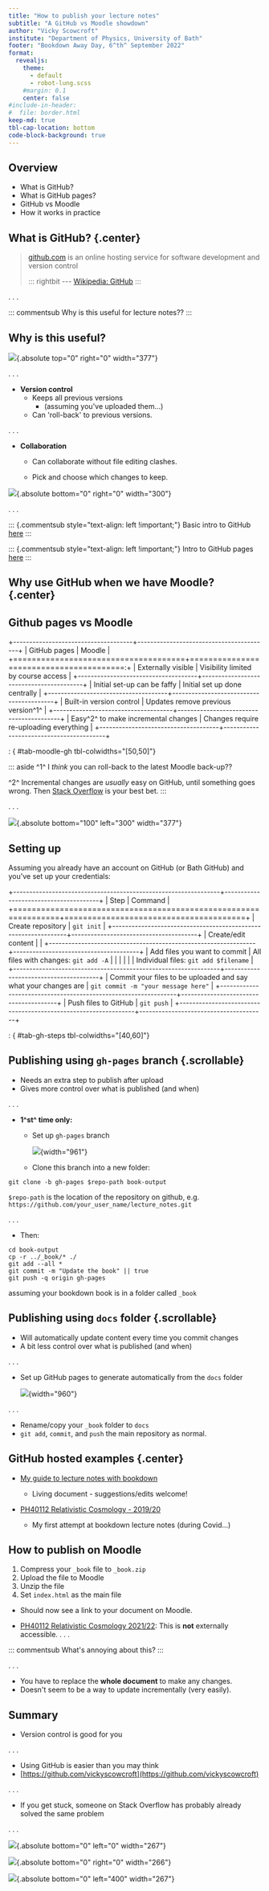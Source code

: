 ```yaml
---
title: "How to publish your lecture notes"
subtitle: "A GitHub vs Moodle showdown"
author: "Vicky Scowcroft"
institute: "Department of Physics, University of Bath"
footer: "Bookdown Away Day, 6^th^ September 2022"
format:
  revealjs:
    theme:
      - default
      - robot-lung.scss
    #margin: 0.1
    center: false
#include-in-header:
#  file: border.html
keep-md: true
tbl-cap-location: bottom
code-block-background: true
---
```




## Overview

-   What is GitHub?
-   What is GitHub pages?
-   GitHub vs Moodle
-   How it works in practice

## What is GitHub? {.center}

> [github.com](github.com) is an online hosting service for software development and version control
>
> ::: rightbit
> --- [Wikipedia: GitHub](https://en.wikipedia.org/wiki/GitHub)
> :::

. . .

::: commentsub
Why is this useful for lecture notes??
:::

## Why is this useful?

![](https://media.giphy.com/media/JmPqvk8zTF00U/giphy.gif){.absolute top="0" right="0" width="377"}

. . .

-   **Version control**
    -   Keeps all previous versions
        -   (assuming you've uploaded them...)
    -   Can 'roll-back' to previous versions.

. . .

-   **Collaboration**
    -   Can collaborate without file editing clashes.

    -   Pick and choose which changes to keep.

![](https://media.giphy.com/media/xUPGcjQ6dJEjH5uwMw/giphy-downsized-large.gif){.absolute bottom="0" right="0" width="300"}

. . .

::: {.commentsub style="text-align: left !important;"}
Basic intro to GitHub [here](https://github.com/skills/introduction-to-github)
:::

::: {.commentsub style="text-align: left !important;"}
Intro to GitHub pages [here](https://github.com/skills/github-pages)
:::

## Why use GitHub when we have Moodle? {.center}

## Github pages vs Moodle

+-------------------------------------+-----------------------------------------+
| GitHub pages                        | Moodle                                  |
+=====================================+========================================:+
| Externally visible                  | Visibility limited by course access     |
+-------------------------------------+-----------------------------------------+
| Initial set-up can be faffy         | Initial set up done centrally           |
+-------------------------------------+-----------------------------------------+
| Built-in version control            | Updates remove previous version^1^      |
+-------------------------------------+-----------------------------------------+
| Easy^2^ to make incremental changes | Changes require re-uploading everything |
+-------------------------------------+-----------------------------------------+

: { #tab-moodle-gh tbl-colwidths="\[50,50\]"}

::: aside
^1^ I *think* you can roll-back to the latest Moodle back-up??

^2^ Incremental changes are *usually* easy on GitHub, until something goes wrong. Then [Stack Overflow](https://stackoverflow.com/) is your best bet.
:::

. . .

![](https://media.giphy.com/media/cFkiFMDg3iFoI/giphy.gif){.absolute bottom="100" left="300" width="377"}

## Setting up

Assuming you already have an account on GitHub (or Bath GitHub) and you've set up your credentials:

+----------------------------------------------------------------+---------------------------------------+
| Step                                                           | Command                               |
+================================================================+=======================================+
| Create repository                                              | `git init`                            |
+----------------------------------------------------------------+---------------------------------------+
| Create/edit content                                            |                                       |
+----------------------------------------------------------------+---------------------------------------+
| Add files you want to commit                                   | All files with changes: `git add -A`  |
|                                                                |                                       |
|                                                                | Individual files: `git add $filename` |
+----------------------------------------------------------------+---------------------------------------+
| Commit your files to be uploaded and say what your changes are | `git commit -m "your message here"`   |
+----------------------------------------------------------------+---------------------------------------+
| Push files to GitHub                                           | `git push`                            |
+----------------------------------------------------------------+---------------------------------------+

: { #tab-gh-steps tbl-colwidths="\[40,60\]"}

## Publishing using `gh-pages` branch {.scrollable}

-   Needs an extra step to publish after upload
-   Gives more control over what is published (and when)

. . .

-   **1^st^ time only:**
    -   Set up `gh-pages` branch

        ![](images/github_pages.png){width="961"}

    -   Clone this branch into a new folder:

<!-- -->

    git clone -b gh-pages $repo-path book-output

`$repo-path` is the location of the repository on github, e.g. `https://github.com/your_user_name/lecture_notes.git`

. . .

-   Then:

<!-- -->

    cd book-output
    cp -r ../_book/* ./
    git add --all *
    git commit -m "Update the book" || true
    git push -q origin gh-pages

assuming your bookdown book is in a folder called `_book`

## Publishing using `docs` folder {.scrollable}

-   Will automatically update content every time you commit changes
-   A bit less control over what is published (and when)

. . .

-   Set up GitHub pages to generate automatically from the `docs` folder

    ![](images/github_docs.png){width="960"}

. . .

-   Rename/copy your `_book` folder to `docs`
-   `git add`, `commit`, and `push` the main repository as normal.

## GitHub hosted examples {.center}

 - [My guide to lecture notes with bookdown](https://vickyscowcroft.github.io/bookdown_lecture_notes_guide/)
   - Living document - suggestions/edits welcome!

 - [PH40112 Relativistic Cosmology - 2019/20](https://vickyscowcroft.github.io/PH40112_rmd/)
   - My first attempt at bookdown lecture notes (during Covid...)

## How to publish on Moodle

1.  Compress your `_book` file to `_book.zip`
2.  Upload the file to Moodle
3.  Unzip the file
4.  Set `index.html` as the main file

-   Should now see a link to your document on Moodle.

- [PH40112 Relativistic Cosmology 2021/22](https://moodle.bath.ac.uk/course/view.php?id=58189&section=5): This is **not** externally accessible. 
. . .

::: commentsub
What's annoying about this?
:::

. . .

-   You have to replace the **whole document** to make any changes.
-   Doesn't seem to be a way to update incrementally (very easily).

## Summary

-   Version control is good for you

. . .

-   Using GitHub is easier than you may think
- [https://github.com/vickyscowcroft](https://github.com/vickyscowcroft)

. . .

-   If you get stuck, someone on Stack Overflow has probably already solved the same problem

. . .

![](images/googlingtheerrormessage-big-01.png){.absolute bottom="0" left="0" width="267"}

![](images/orly_so.jpeg){.absolute bottom="0" right="0" width="266"}

![](images/orly_git.jpeg){.absolute bottom="0" left="400" width="267"}

